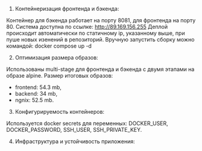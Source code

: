 1. Контейнеризация фронтенда и бэкенда:

Контейнер для бэкенда работает на порту 8081, для фронтенда на порту 80.
Система доступна по ссылке: http://89.169.156.255
Деплой происходит автоматически по статичному ip, указанному выше, при пуше новых изенений в репозиторий.
Вручную запустить сборку можно командой: docker compose up -d

2. Оптимизация размера образов:

Использованы multi-stage для фронтенда и бэкенда с двумя этапами на образе alpine.
Размер итоговых образов:
- frontend: 54.3 mb, 
- backend: 34 mb,
- ngnix: 52.5 mb.

3. Конфигурируемость контейнеров:

Используется docker secrets для переменных:
DOCKER_USER, DOCKER_PASSWORD, SSH_USER, SSH_PRIVATE_KEY.

4. Инфраструктура и устойчивость приложения:

